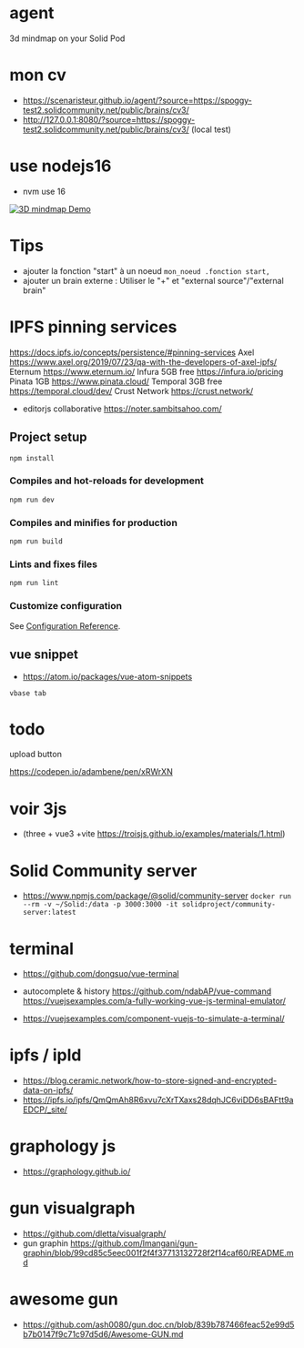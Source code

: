 # agent
3d mindmap on your Solid Pod

# mon cv 
- https://scenaristeur.github.io/agent/?source=https://spoggy-test2.solidcommunity.net/public/brains/cv3/
- http://127.0.0.1:8080/?source=https://spoggy-test2.solidcommunity.net/public/brains/cv3/ (local test)


# use nodejs16
- nvm use 16


[![3D mindmap Demo](https://www.youtube.com/watch?v=YT61BcjGfwc/0.jpg)](https://www.youtube.com/watch?v=YT61BcjGfwc "3D mindmap on your Solid Pod")



# Tips
- ajouter la fonction "start" à un noeud 
`mon_noeud .fonction start,`
- ajouter un brain externe :  Utiliser le "+" et "external source"/"external brain"




# IPFS pinning  services
https://docs.ipfs.io/concepts/persistence/#pinning-services
Axel https://www.axel.org/2019/07/23/qa-with-the-developers-of-axel-ipfs/
Eternum https://www.eternum.io/
Infura 5GB free https://infura.io/pricing
Pinata 1GB https://www.pinata.cloud/
Temporal 3GB free https://temporal.cloud/dev/
Crust Network https://crust.network/

- editorjs collaborative https://noter.sambitsahoo.com/









## Project setup
```
npm install
```

### Compiles and hot-reloads for development
```
npm run dev
```

### Compiles and minifies for production
```
npm run build
```

### Lints and fixes files
```
npm run lint
```

### Customize configuration
See [Configuration Reference](https://cli.vuejs.org/config/).


## vue snippet
- https://atom.io/packages/vue-atom-snippets

`vbase tab`

# todo
upload button

https://codepen.io/adambene/pen/xRWrXN

# voir 3js
- (three + vue3 +vite https://troisjs.github.io/examples/materials/1.html)

# Solid Community server
- https://www.npmjs.com/package/@solid/community-server
```docker run --rm -v ~/Solid:/data -p 3000:3000 -it solidproject/community-server:latest```

# terminal
- https://github.com/dongsuo/vue-terminal
- autocomplete & history https://github.com/ndabAP/vue-command https://vuejsexamples.com/a-fully-working-vue-js-terminal-emulator/

- https://vuejsexamples.com/component-vuejs-to-simulate-a-terminal/

# ipfs / ipld
- https://blog.ceramic.network/how-to-store-signed-and-encrypted-data-on-ipfs/
- https://ipfs.io/ipfs/QmQmAh8R6xvu7cXrTXaxs28dqhJC6viDD6sBAFtt9aEDCP/_site/

# graphology js
- https://graphology.github.io/

# gun visualgraph
- https://github.com/dletta/visualgraph/
- gun graphin https://github.com/lmangani/gun-graphin/blob/99cd85c5eec001f2f4f37713132728f2f14caf60/README.md
# awesome gun
- https://github.com/ash0080/gun.doc.cn/blob/839b787466feac52e99d5b7b0147f9c71c97d5d6/Awesome-GUN.md
